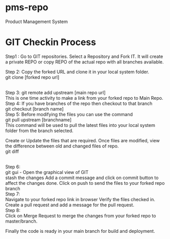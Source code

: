 # pms-repo
Product Management System


# GIT Checkin Process

Step1 : 
Go to GIT repositories.
Select a Repository and Fork IT.
It will create a private REPO or copy REPO of the actual repo with all branches available.
<br> 

Step 2:
Copy the forked URL and clone it in your local system folder.<br>
git clone [forked repo url]

<br> 
Step 3:
git remote add upstream [main repo url]<br>
This is one time activity to make a link from your forked repo to Main Repo.

<br> 
Step 4:
If you have branches of the repo then checkout to that branch<br>
git checkout [branch name]

<br> 
Step 5: 
Before modifying the files you can use the command<br>
git pull upstream [branchname]<br>
This command will be used to pull the latest files into your local system folder from the branch selected.<br>

Create or Update the files that are required. Once files are modified, view the difference between old and changed files of repo.<br>
git diff

<br> 
Step 6:<br>
git gui - Open the graphical view of GIT

<br>
stash the changes
Add a commit message and click on commit button to affect the changes done.
Click on push to send the files to your forked repo branch

<br> 
Step 7:<br>
Navigate to your forked repo link in browser
Verify the files checked in.
Create a pull request and add a message for the pull request.

<br> 
Step 8:<br>
Click on Merge Request to merge the changes from your forked repo to master/branch.

Finally the code is ready in your main branch for build and deployment.
